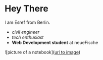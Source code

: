 # Hey There

I am Esref from Berlin.
- _civil engineer_
- _tech enthusiast_ 
- **Web Development student** at neueFische

![picture of a notebook]([url to image](https://www.google.com/imgres?imgurl=https%3A%2F%2Fmedia.istockphoto.com%2Fphotos%2Fprogramming-code-abstract-technology-background-of-software-developer-picture-id1224500457%3Fk%3D20%26m%3D1224500457%26s%3D612x612%26w%3D0%26h%3DLpjdY6okVWiKh8LT_LqcXz53kWaXVf47ThXKwMcCoHI%3D&imgrefurl=https%3A%2F%2Fwww.istockphoto.com%2Fphotos%2Fcoding&tbnid=J7iqjhxh-M5omM&vet=12ahUKEwjNhc-xtef6AhWwh_0HHUXEBDUQMygAegUIARDkAQ..i&docid=PW9lhEWZ1TfJRM&w=612&h=452&q=coding%20pictures&ved=2ahUKEwjNhc-xtef6AhWwh_0HHUXEBDUQMygAegUIARDkAQ))
